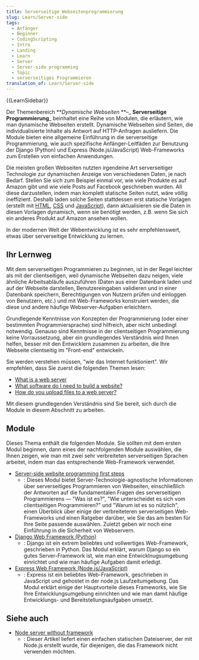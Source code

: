 ```yaml
---
title: Serverseitige Webseitenprogrammierung
slug: Learn/Server-side
tags:
  - Anfänger
  - Beginner
  - CodingScripting
  - Intro
  - Landing
  - Learn
  - Server
  - Server-side programming
  - Topic
  - serverseitiges Programmieren
translation_of: Learn/Server-side
---
```

{{LearnSidebar}}

Der Themenbereich **_Dynamische Webseiten_ **–_ **Serverseitige Programmierung**_ beinhaltet eine Reihe von Modulen, die erläutern, wie man dynamische Webseiten erstellt. Dynamische Webseiten sind Seiten, die individualisierte Inhalte als Antwort auf HTTP-Anfragen ausliefern. Die Module bieten eine allgemeine Einführung in die serverseitige Programmierung, wie auch spezifische Anfänger-Leitfäden zur Benutzung der Django (Python) und Express (Node.js/JavaScript) Web-Frameworks zum Erstellen von einfachen Anwendungen.

Die meisten großen Webseiten nutzten irgendeine Art serverseitiger Technologie zur dynamischen Anzeige von verschiedenen Daten, je nach Bedarf. Stellen Sie sich zum Beispiel einmal vor, wie viele Produkte es auf Amazon gibt und wie viele Posts auf Facebook geschrieben wurden. All diese darzustellen, indem man komplett statische Seiten nutzt, wäre völlig ineffizient. Deshalb laden solche Seiten stattdessen erst statische Vorlagen (erstellt mit [HTML](/de/docs/Learn/HTML), [CSS](/de/docs/Learn/CSS) und [JavaScript](/de/docs/Learn/JavaScript)), dann aktualisieren sie die Daten in diesen Vorlagen dynamisch, wenn sie benötigt werden, z.B. wenn Sie sich ein anderes Produkt auf Amazon ansehen wollen.

In der modernen Welt der Webentwicklung ist es sehr empfehlenswert, etwas über serverseitige Entwicklung zu lernen.

## Ihr Lernweg

Mit dem serverseitigen Programmieren zu beginnen, ist in der Regel leichter als mit der clientseitigen, weil dynamische Webseiten dazu neigen, viele ähnliche Arbeitsabläufe auszuführen (Daten aus einer Datenbank laden und auf der Webseite darstellen, Benutzereingaben validieren und in einer Datenbank speichern, Berechtigungen von Nutzern prüfen und einloggen von Benutzern, etc.) und mit Web-Frameworks konstruiert werden, die diese und andere häufige Webserver-Aufgaben erleichtern.

Grundlegende Kenntnisse von Konzepten der Programmierung (oder einer bestimmten Programmiersprache) sind hilfreich, aber nicht unbedingt notwendig. Genauso sind Kenntnisse in der clientseitigen Programmierung keine Vorraussetzung, aber ein grundlegendes Verständnis wird Ihnen helfen, besser mit den Entwicklern zusammen zu arbeiten, die Ihre Webseite clientseitig im "Front-end" entwickeln.

Sie werden verstehen müssen, "wie das Internet funktioniert". Wir empfehlen, dass Sie zuerst die folgenden Themen lesen:

- [What is a web server](/de/docs/Learn/Common_questions/What_is_a_web_server)
- [What software do I need to build a website?](/de/docs/Learn/Common_questions/What_software_do_I_need)
- [How do you upload files to a web server?](/de/docs/Learn/Common_questions/Upload_files_to_a_web_server)

Mit diesem grundlegenden Verständnis sind Sie bereit, sich durch die Module in diesem Abschnitt zu arbeiten.

## Module

Dieses Thema enthält die folgenden Module. Sie sollten mit dem ersten Modul beginnen, dann eines der nachfolgenden Module auswählen, die Ihnen zeigen, wie man mit zwei sehr verbreiteten serverseitigen Sprachen arbeitet, indem man das entsprechende Web-Framework verwendet.

- [Server-side website programming first steps](/de/docs/Learn/Server-side/First_steps)
  - : Dieses Modul bietet Server-Technologie-agnostische Informationen über serverseitiges Programmieren von Webseiten, einschließlich der Antworten auf die fundamentalen Fragen des serverseitigen Programmierens — "Was ist es?", "Wie unterscheidet es sich vom clientseitigen Programmieren?" und "Warum ist es so nützlich", einen Überblick über einige der verbreiteteren serverseitigen Web-Frameworks und einen Ratgeber darüber, wie Sie das am besten für Ihre Seite passende auswählen. Zuletzt geben wir noch eine Einführung in die Sicherheit von Webservern.
- [Django Web Framework (Python)](/de/docs/Learn/Server-side/Django)
  - : Django ist ein extrem beliebtes und vollwertiges Web-Framework, geschrieben in Python. Das Modul erklärt, warum Django so ein gutes Server-Framework ist, wie man eine Entwicklnugsumgebung einrichtet und wie man häufige Aufgaben damit erledigt.
- [Express Web Framework (Node.js/JavaScript)](/de/docs/Learn/Server-side/Express_Nodejs)
  - : Express ist ein beliebtes Web-Framework, geschrieben in JavaScript und gehostet in der node.js Laufzeitumgebung. Das Modul erklärt einige der Hauptvorteile dieses Frameworks, wie Sie Ihre Entwicklungsumgebung einrichten und wie man damit häufige Entwicklungs- und Bereitstellungsaufgaben umsetzt.

## Siehe auch

- [Node server without framework](/de/docs/Learn/Server-side/Node_server_without_framework)
  - : Dieser Artikel liefert einen einfachen statischen Dateiserver, der mit Node.js erstellt wurde, für diejenigen, die das Framework nicht verwenden möchten.
